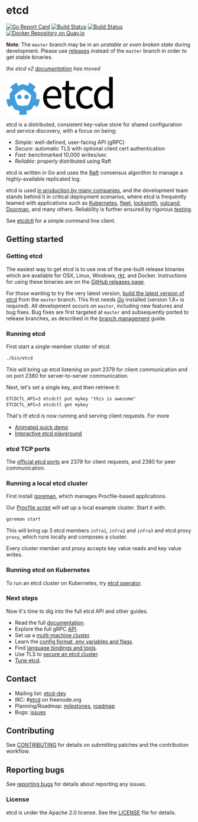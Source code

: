 # etcd

[![Go Report Card](https://goreportcard.com/badge/github.com/coreos/etcd)](https://goreportcard.com/report/github.com/coreos/etcd)
[![Build Status](https://travis-ci.org/coreos/etcd.svg?branch=master)](https://travis-ci.org/coreos/etcd)
[![Build Status](https://semaphoreci.com/api/v1/coreos/etcd/branches/master/shields_badge.svg)](https://semaphoreci.com/coreos/etcd)
[![Docker Repository on Quay.io](https://quay.io/repository/coreos/etcd-git/status "Docker Repository on Quay.io")](https://quay.io/repository/coreos/etcd-git)

**Note**: The `master` branch may be in an *unstable or even broken state* during development. Please use [releases][github-release] instead of the `master` branch in order to get stable binaries.

*the etcd v2 [documentation](Documentation/v2/README.md) has moved*

![etcd Logo](logos/etcd-horizontal-color.png)

etcd is a distributed, consistent key-value store for shared configuration and service discovery, with a focus on being:

* *Simple*: well-defined, user-facing API (gRPC)
* *Secure*: automatic TLS with optional client cert authentication
* *Fast*: benchmarked 10,000 writes/sec
* *Reliable*: properly distributed using Raft

etcd is written in Go and uses the [Raft][raft] consensus algorithm to manage a highly-available replicated log.

etcd is used [in production by many companies](./Documentation/production-users.md), and the development team stands behind it in critical deployment scenarios, where etcd is frequently teamed with applications such as [Kubernetes][k8s], [fleet][fleet], [locksmith][locksmith], [vulcand][vulcand], [Doorman][doorman], and many others. Reliability is further ensured by rigorous [testing][etcd-tests].

See [etcdctl][etcdctl] for a simple command line client.

[raft]: https://raft.github.io/
[k8s]: http://kubernetes.io/
[doorman]: https://github.com/youtube/doorman
[fleet]: https://github.com/coreos/fleet
[locksmith]: https://github.com/coreos/locksmith
[vulcand]: https://github.com/vulcand/vulcand
[etcdctl]: https://github.com/coreos/etcd/tree/master/etcdctl
[etcd-tests]: http://dash.etcd.io

## Getting started

### Getting etcd

The easiest way to get etcd is to use one of the pre-built release binaries which are available for OSX, Linux, Windows, [rkt][rkt], and Docker. Instructions for using these binaries are on the [GitHub releases page][github-release].

For those wanting to try the very latest version, [build the latest version of etcd][dl-build] from the `master` branch. This first needs [*Go*](https://golang.org/) installed (version 1.8+ is required). All development occurs on `master`, including new features and bug fixes. Bug fixes are first targeted at `master` and subsequently ported to release branches, as described in the [branch management][branch-management] guide.

[rkt]: https://github.com/rkt/rkt/releases/
[github-release]: https://github.com/coreos/etcd/releases/
[branch-management]: ./Documentation/branch_management.md
[dl-build]: ./Documentation/dl_build.md#build-the-latest-version

### Running etcd

First start a single-member cluster of etcd:

```sh
./bin/etcd
```

This will bring up etcd listening on port 2379 for client communication and on port 2380 for server-to-server communication.

Next, let's set a single key, and then retrieve it:

```
ETCDCTL_API=3 etcdctl put mykey "this is awesome"
ETCDCTL_API=3 etcdctl get mykey
```

That's it! etcd is now running and serving client requests. For more

- [Animated quick demo][demo-gif]
- [Interactive etcd playground][etcd-play]

[demo-gif]: ./Documentation/demo.md
[etcd-play]: http://play.etcd.io/

### etcd TCP ports

The [official etcd ports][iana-ports] are 2379 for client requests, and 2380 for peer communication.

[iana-ports]: https://www.iana.org/assignments/service-names-port-numbers/service-names-port-numbers.xhtml?search=etcd

### Running a local etcd cluster

First install [goreman](https://github.com/mattn/goreman), which manages Procfile-based applications.

Our [Procfile script](./Procfile) will set up a local example cluster. Start it with:

```sh
goreman start
```

This will bring up 3 etcd members `infra1`, `infra2` and `infra3` and etcd proxy `proxy`, which runs locally and composes a cluster.

Every cluster member and proxy accepts key value reads and key value writes.

### Running etcd on Kubernetes

To run an etcd cluster on Kubernetes, try [etcd operator](https://github.com/coreos/etcd-operator).

### Next steps

Now it's time to dig into the full etcd API and other guides.

- Read the full [documentation][fulldoc].
- Explore the full gRPC [API][api].
- Set up a [multi-machine cluster][clustering].
- Learn the [config format, env variables and flags][configuration].
- Find [language bindings and tools][integrations].
- Use TLS to [secure an etcd cluster][security].
- [Tune etcd][tuning].

[fulldoc]: ./Documentation/docs.md
[api]: ./Documentation/dev-guide/api_reference_v3.md
[clustering]: ./Documentation/op-guide/clustering.md
[configuration]: ./Documentation/op-guide/configuration.md
[integrations]: ./Documentation/integrations.md
[security]: ./Documentation/op-guide/security.md
[tuning]: ./Documentation/tuning.md

## Contact

- Mailing list: [etcd-dev](https://groups.google.com/forum/?hl=en#!forum/etcd-dev)
- IRC: #[etcd](irc://irc.freenode.org:6667/#etcd) on freenode.org
- Planning/Roadmap: [milestones](https://github.com/coreos/etcd/milestones), [roadmap](./ROADMAP.md)
- Bugs: [issues](https://github.com/coreos/etcd/issues)

## Contributing

See [CONTRIBUTING](CONTRIBUTING.md) for details on submitting patches and the contribution workflow.

## Reporting bugs

See [reporting bugs](Documentation/reporting_bugs.md) for details about reporting any issues.

### License

etcd is under the Apache 2.0 license. See the [LICENSE](LICENSE) file for details.


